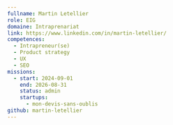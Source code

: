```yaml
---
fullname: Martin Letellier
role: EIG
domaine: Intraprenariat
link: https://www.linkedin.com/in/martin-letellier/
competences:
  - Intrapreneur(se)
  - Product strategy
  - UX
  - SEO
missions:
  - start: 2024-09-01
    end: 2026-08-31
    status: admin
    startups:
      - mon-devis-sans-oublis
github: martin-letellier
---
```

